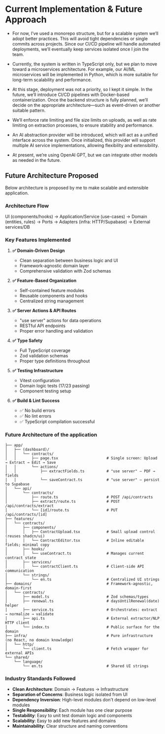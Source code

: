# Current Implementation & Future Approach

- For now, I’ve used a monorepo structure, but for a scalable system we’ll adopt better practices. This will avoid tight dependencies or single commits across projects. Since our CI/CD pipeline will handle automated deployments, we’ll eventually keep services isolated once I join the team.

- Currently, the system is written in TypeScript only, but we plan to move toward a microservices architecture. For example, our AI/ML microservices will be implemented in Python, which is more suitable for long-term scalability and performance.

- At this stage, deployment was not a priority, so I kept it simple. In the future, we’ll introduce CI/CD pipelines with Docker-based containerization. Once the backend structure is fully planned, we’ll decide on the appropriate architecture—such as event-driven or another suitable pattern.

- We’ll enforce rate limiting and file size limits on uploads, as well as rate limiting on extraction processes, to ensure stability and performance.

- An AI abstraction provider will be introduced, which will act as a unified interface across the system. Once initialized, this provider will support multiple AI service implementations, allowing flexibility and extensibility.

- At present, we’re using OpenAI GPT, but we can integrate other models as needed in the future.

## Future Architecture Proposed

Below architecture is proposed by me to make scalable and extensible application.

### Architecture Flow

UI (components/hooks) → Application/Service (use-cases) → Domain (entities, rules) → Ports → Adapters (infra: HTTP/Supabase) → External services/DB

### Key Features Implemented

1. **✅ Domain-Driven Design**
   - Clean separation between business logic and UI
   - Framework-agnostic domain layer
   - Comprehensive validation with Zod schemas

2. **✅ Feature-Based Organization**
   - Self-contained feature modules
   - Reusable components and hooks
   - Centralized string management

3. **✅ Server Actions & API Routes**
   - "use server" actions for data operations
   - RESTful API endpoints
   - Proper error handling and validation

4. **✅ Type Safety**
   - Full TypeScript coverage
   - Zod validation schemas
   - Proper type definitions throughout

5. **✅ Testing Infrastructure**
   - Vitest configuration
   - Domain logic tests (17/23 passing)
   - Component testing setup

6. **✅ Build & Lint Success**
   - ✅ No build errors
   - ✅ No lint errors
   - ✅ TypeScript compilation successful

### Future Architecture of the application

```src/
├── app/
│   ├── (dashboard)/
│   │   └── contracts/
│   │       ├── page.tsx                      # Single screen: Upload → Extract → Edit → Save
│   │       └── actions/
│   │           ├── extractFields.ts          # "use server" – PDF → fields
│   │           └── saveContract.ts           # "use server" – persist to Supabase
│   └── api/
│       └── contracts/
│           ├── route.ts                      # POST /api/contracts
│           ├── extract/route.ts              # POST /api/contracts/extract
│           └── [id]/route.ts                 # PUT /api/contracts/[id]
├── features/
│   └── contracts/
│       ├── components/
│       │   ├── ContractUpload.tsx            # Small upload control (reuses shadcn/ui)
│       │   └── ContractEditor.tsx            # Inline editable fields; minimal copy
│       ├── hooks/
│       │   └── useContract.ts                # Manages current contract state
│       ├── services/
│       │   └── contractClient.ts             # Client-side API communication
│       └── strings/
│           └── en.ts                         # Centralized UI strings
├── domains/                                  # Framework-agnostic, domain-first
│   └── contracts/
│       ├── model.ts                          # Zod schemas/types
│       ├── renewal.ts                        # daysUntilRenewal(date) helper
│       ├── service.ts                        # Orchestrates: extract → normalize → validate
│       ├── api.ts                            # External extractor/NLP HTTP client
│       └── index.ts                          # Public surface for the domain
├── infra/                                    # Pure infrastructure (no React, no domain knowledge)
│   └── http/
│       └── client.ts                         # Fetch wrapper for external APIs
└── shared/
    └── language/
        └── en.ts                             # Shared UI strings
```

### **Industry Standards Followed**

- **Clean Architecture**: Domain → Features → Infrastructure
- **Separation of Concerns**: Business logic isolated from UI
- **Dependency Inversion**: High-level modules don't depend on low-level modules
- **Single Responsibility**: Each module has one clear purpose
- **Testability**: Easy to unit test domain logic and components
- **Scalability**: Easy to add new features and domains
- **Maintainability**: Clear structure and naming conventions
